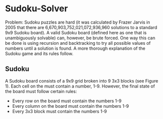 # Sudoku-Solver
Problem: Sudoku puzzles are hard (it was calculated by Frazer Jarvis in 2005 that there are 6,670,903,752,021,072,936,960 solutions to a standard 9x9 Sudoku board). A valid Sudoku board (defined here as one that is unambiguously solvable) can, however, be brute forced. One way this can be done is using recursion and backtracking to try all possible values of numbers until a solution is found. A more thorough explanation of the Sudoku game and its rules follow.

## Sudoku
A Sudoku board consists of a 9x9 grid broken into 9 3x3 blocks (see Figure 1). Each cell on the must contain a number, 1-9. However, the final state of the board must follow certain rules:

* Every row on the board must contain the numbers 1-9
* Every column on the board must contain the numbers 1-9
* Every 3x3 block must contain the numbers 1-9
